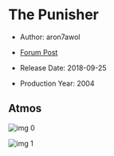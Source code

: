 # The Punisher

* Author: aron7awol

* [Forum Post](https://www.avsforum.com/threads/bass-eq-for-filtered-movies.2995212/post-56865024)

* Release Date: 2018-09-25
* Production Year: 2004

## Atmos

![img 0](https://i.imgur.com/jEyyaLM.jpg)

![img 1](https://i.imgur.com/bIAb2OL.jpg)

